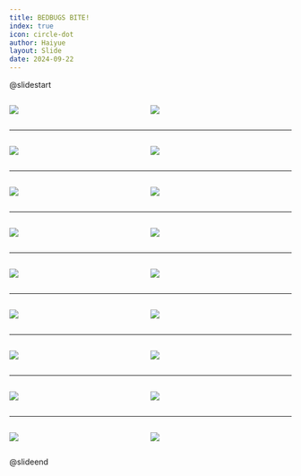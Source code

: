 ```yaml
---
title: BEDBUGS BITE!
index: true
icon: circle-dot
author: Haiyue
layout: Slide
date: 2024-09-22
---
```

 
@slidestart

<div style="display:flex">
<div style="flex:1">

![](https://raw.githubusercontent.com/yclord/reading/refs/heads/master/english/Level-N/BEDBUGS%20BITE!/001.webp)
</div>
<div style="flex:1">

![](https://raw.githubusercontent.com/yclord/reading/refs/heads/master/english/Level-N/BEDBUGS%20BITE!/002.webp)
</div>
</div>

---

<div style="display:flex">
<div style="flex:1">

![](https://raw.githubusercontent.com/yclord/reading/refs/heads/master/english/Level-N/BEDBUGS%20BITE!/003.webp)
</div>
<div style="flex:1">

![](https://raw.githubusercontent.com/yclord/reading/refs/heads/master/english/Level-N/BEDBUGS%20BITE!/004.webp)
</div>
</div>

---

<div style="display:flex">
<div style="flex:1">

![](https://raw.githubusercontent.com/yclord/reading/refs/heads/master/english/Level-N/BEDBUGS%20BITE!/005.webp)
</div>
<div style="flex:1">

![](https://raw.githubusercontent.com/yclord/reading/refs/heads/master/english/Level-N/BEDBUGS%20BITE!/006.webp)
</div>
</div>

---

<div style="display:flex">
<div style="flex:1">

![](https://raw.githubusercontent.com/yclord/reading/refs/heads/master/english/Level-N/BEDBUGS%20BITE!/007.webp)
</div>
<div style="flex:1">

![](https://raw.githubusercontent.com/yclord/reading/refs/heads/master/english/Level-N/BEDBUGS%20BITE!/008.webp)
</div>
</div>

---

<div style="display:flex">
<div style="flex:1">

![](https://raw.githubusercontent.com/yclord/reading/refs/heads/master/english/Level-N/BEDBUGS%20BITE!/009.webp)
</div>
<div style="flex:1">

![](https://raw.githubusercontent.com/yclord/reading/refs/heads/master/english/Level-N/BEDBUGS%20BITE!/010.webp)
</div>
</div>

---

<div style="display:flex">
<div style="flex:1">

![](https://raw.githubusercontent.com/yclord/reading/refs/heads/master/english/Level-N/BEDBUGS%20BITE!/011.webp)
</div>
<div style="flex:1">

![](https://raw.githubusercontent.com/yclord/reading/refs/heads/master/english/Level-N/BEDBUGS%20BITE!/012.webp)
</div>
</div>

---

<div style="display:flex">
<div style="flex:1">

![](https://raw.githubusercontent.com/yclord/reading/refs/heads/master/english/Level-N/BEDBUGS%20BITE!/013.webp)
</div>
<div style="flex:1">

![](https://raw.githubusercontent.com/yclord/reading/refs/heads/master/english/Level-N/BEDBUGS%20BITE!/014.webp)
</div>
</div>

---

<div style="display:flex">
<div style="flex:1">

![](https://raw.githubusercontent.com/yclord/reading/refs/heads/master/english/Level-N/BEDBUGS%20BITE!/015.webp)
</div>
<div style="flex:1">

![](https://raw.githubusercontent.com/yclord/reading/refs/heads/master/english/Level-N/BEDBUGS%20BITE!/016.webp)
</div>
</div>

---

<div style="display:flex">
<div style="flex:1">

![](https://raw.githubusercontent.com/yclord/reading/refs/heads/master/english/Level-N/BEDBUGS%20BITE!/017.webp)
</div>
<div style="flex:1">

![](https://raw.githubusercontent.com/yclord/reading/refs/heads/master/english/Level-N/BEDBUGS%20BITE!/018.webp)
</div>
</div>

@slideend